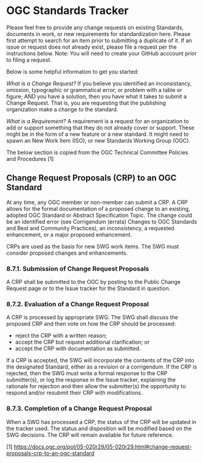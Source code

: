 # OGC Standards Tracker

Please feel free to provide any change requests on existing Standards, documents in work, or new requirements for standardization here. Please first attempt to search for an item prior to submitting a duplicate of it. If an issue or request does not already exist, please file a request per the instructions below. Note: You will need to create your GitHub acccount prior to filing a request.

Below is some helpful information to get you started:

*What is a Change Request?*
If you believe you identified an inconsistancy, omission, typographic or grammatical error, or problem with a table or figure; AND you have a solution, then you have what it takes to submit a Change Request. That is, you are requesting that the publishing organization make a change to the standard.

*What is a Requirement?*
A requirement is a request for an organization to add or support something that they do not already cover or support. These might be in the form of a new feature or a new standard. It might need to spawn an New Work Item (ISO), or new Standards Working Group (OGC).

The below section is copied from the OGC Technical Committee Policies and Procedures [1]


## Change Request Proposals (CRP) to an OGC Standard
At any time, any OGC member or non-member can submit a CRP. A CRP allows for the formal documentation of a proposed change to an existing, adopted OGC Standard or Abstract Specification Topic. The change could be an identified error (see Corrigendum (errata) Changes to OGC Standards and Best and Community Practices), an inconsistency, a requested enhancement, or a major proposed enhancement.

CRPs are used as the basis for new SWG work items. The SWG must consider proposed changes and enhancements.

### 8.7.1. Submission of Change Request Proposals
A CRP shall be submitted to the OGC by posting to the Public Change Request page or to the Issue tracker for the Standard in question.

### 8.7.2. Evaluation of a Change Request Proposal
A CRP is processed by appropriate SWG. The SWG shall discuss the proposed CRP and then vote on how the CRP should be processed:

- reject the CRP with a written reason;
- accept the CRP but request additional clarification; or
- accept the CRP with documentation as submitted.

If a CRP is accepted, the SWG will incorporate the contents of the CRP into the designated Standard, either as a revision or a corrigendum. If the CRP is rejected, then the SWG must write a formal response to the CRP submitter(s), or log the response in the Issue tracker, explaining the rationale for rejection and then allow the submitter(s) the opportunity to respond and/or resubmit their CRP with modifications.

### 8.7.3. Completion of a Change Request Proposal
When a SWG has processed a CRP, the status of the CRP will be updated in the tracker used. The status and disposition will be modified based on the SWG decisions. The CRP will remain available for future reference.


[1] https://docs.ogc.org/pol/05-020r29/05-020r29.html#change-request-proposals-crp-to-an-ogc-standard
